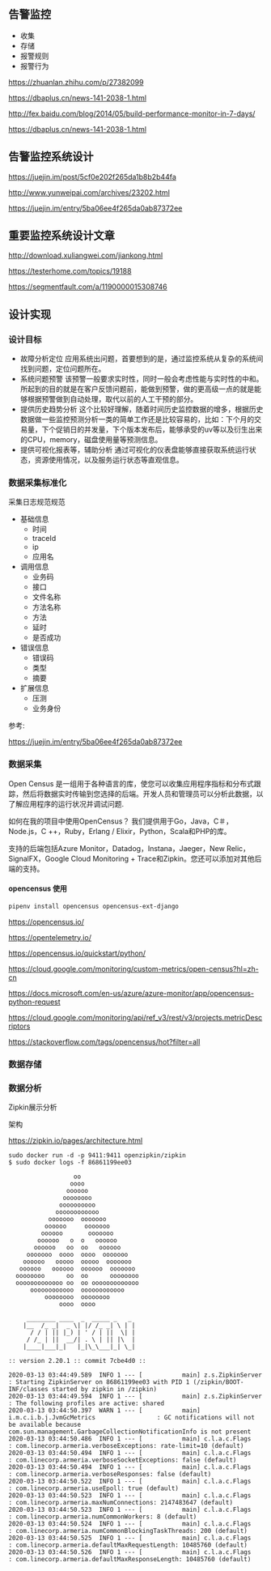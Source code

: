 ## 告警监控

- 收集
- 存储
- 报警规则
- 报警行为

https://zhuanlan.zhihu.com/p/27382099

https://dbaplus.cn/news-141-2038-1.html


http://fex.baidu.com/blog/2014/05/build-performance-monitor-in-7-days/



https://dbaplus.cn/news-141-2038-1.html


## 告警监控系统设计

https://juejin.im/post/5cf0e202f265da1b8b2b44fa


http://www.yunweipai.com/archives/23202.html

https://juejin.im/entry/5ba06ee4f265da0ab87372ee


## 重要监控系统设计文章



http://download.xuliangwei.com/jiankong.html

https://testerhome.com/topics/19188

https://segmentfault.com/a/1190000015308746


## 设计实现

### 设计目标

- 故障分析定位
应用系统出问题，首要想到的是，通过监控系统从复杂的系统间找到问题，定位问题所在。
- 系统问题预警
该预警一般要求实时性，同时一般会考虑性能与实时性的中和。所起到的目的就是在客户反馈问题前，能做到预警，做的更高级一点的就是能够根据预警做到自动处理，取代以前的人工干预的部分。
- 提供历史趋势分析
这个比较好理解，随着时间历史监控数据的增多，根据历史数据做一些监控预测分析一类的简单工作还是比较容易的，比如：下个月的交易量，下个促销日的并发量，下个版本发布后，能够承受的uv等以及衍生出来的CPU，memory，磁盘使用量等预测信息。
- 提供可视化报表等，辅助分析
通过可视化的仪表盘能够直接获取系统运行状态，资源使用情况，以及服务运行状态等直观信息。

### 数据采集标准化

采集日志规范规范
- 基础信息
  - 时间
  - traceId
  - ip
  - 应用名
- 调用信息
  - 业务码
  - 接口
  - 文件名称
  - 方法名称
  - 方法
  - 延时
  - 是否成功
- 错误信息
  - 错误码
  - 类型
  - 摘要
- 扩展信息
  - 压测
  - 业务身份

参考:

https://juejin.im/entry/5ba06ee4f265da0ab87372ee

### 数据采集

Open Census 是一组用于各种语言的库，使您可以收集应用程序指标和分布式跟踪，然后将数据实时传输到您选择的后端。开发人员和管理员可以分析此数据，以了解应用程序的运行状况并调试问题.

如何在我的项目中使用OpenCensus？
我们提供用于Go，Java，C＃，Node.js，C ++，Ruby，Erlang / Elixir，Python，Scala和PHP的库。

支持的后端包括Azure Monitor，Datadog，Instana，Jaeger，New Relic，SignalFX，Google Cloud Monitoring + Trace和Zipkin。您还可以添加对其他后端的支持。

#### opencensus 使用

```sh
pipenv install opencensus opencensus-ext-django
```

https://opencensus.io/

https://opentelemetry.io/

https://opencensus.io/quickstart/python/

https://cloud.google.com/monitoring/custom-metrics/open-census?hl=zh-cn

https://docs.microsoft.com/en-us/azure/azure-monitor/app/opencensus-python-request

https://cloud.google.com/monitoring/api/ref_v3/rest/v3/projects.metricDescriptors

https://stackoverflow.com/tags/opencensus/hot?filter=all


### 数据存储


### 数据分析

Zipkin展示分析


架构

https://zipkin.io/pages/architecture.html


```
sudo docker run -d -p 9411:9411 openzipkin/zipkin
$ sudo docker logs -f 86861199ee03

                  oo
                 oooo
                oooooo
               oooooooo
              oooooooooo
             oooooooooooo
           ooooooo  ooooooo
          oooooo     ooooooo
         oooooo       ooooooo
        oooooo   o  o   oooooo
       oooooo   oo  oo   oooooo
     ooooooo  oooo  oooo  ooooooo
    oooooo   ooooo  ooooo  ooooooo
   oooooo   oooooo  oooooo  ooooooo
  oooooooo      oo  oo      oooooooo
  ooooooooooooo oo  oo ooooooooooooo
      oooooooooooo  oooooooooooo
          oooooooo  oooooooo
              oooo  oooo

     ________ ____  _  _____ _   _
    |__  /_ _|  _ \| |/ /_ _| \ | |
      / / | || |_) | ' / | ||  \| |
     / /_ | ||  __/| . \ | || |\  |
    |____|___|_|   |_|\_\___|_| \_|

:: version 2.20.1 :: commit 7cbe4d0 ::

2020-03-13 03:44:49.589  INFO 1 --- [           main] z.s.ZipkinServer                         : Starting ZipkinServer on 86861199ee03 with PID 1 (/zipkin/BOOT-INF/classes started by zipkin in /zipkin)
2020-03-13 03:44:49.594  INFO 1 --- [           main] z.s.ZipkinServer                         : The following profiles are active: shared
2020-03-13 03:44:50.397  WARN 1 --- [           main] i.m.c.i.b.j.JvmGcMetrics                 : GC notifications will not be available because com.sun.management.GarbageCollectionNotificationInfo is not present
2020-03-13 03:44:50.486  INFO 1 --- [           main] c.l.a.c.Flags                            : com.linecorp.armeria.verboseExceptions: rate-limit=10 (default)
2020-03-13 03:44:50.494  INFO 1 --- [           main] c.l.a.c.Flags                            : com.linecorp.armeria.verboseSocketExceptions: false (default)
2020-03-13 03:44:50.494  INFO 1 --- [           main] c.l.a.c.Flags                            : com.linecorp.armeria.verboseResponses: false (default)
2020-03-13 03:44:50.522  INFO 1 --- [           main] c.l.a.c.Flags                            : com.linecorp.armeria.useEpoll: true (default)
2020-03-13 03:44:50.523  INFO 1 --- [           main] c.l.a.c.Flags                            : com.linecorp.armeria.maxNumConnections: 2147483647 (default)
2020-03-13 03:44:50.523  INFO 1 --- [           main] c.l.a.c.Flags                            : com.linecorp.armeria.numCommonWorkers: 8 (default)
2020-03-13 03:44:50.524  INFO 1 --- [           main] c.l.a.c.Flags                            : com.linecorp.armeria.numCommonBlockingTaskThreads: 200 (default)
2020-03-13 03:44:50.525  INFO 1 --- [           main] c.l.a.c.Flags                            : com.linecorp.armeria.defaultMaxRequestLength: 10485760 (default)
2020-03-13 03:44:50.526  INFO 1 --- [           main] c.l.a.c.Flags                            : com.linecorp.armeria.defaultMaxResponseLength: 10485760 (default)
```
